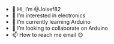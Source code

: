 - 👋 Hi, I’m @Joisef82
- 👀 I’m interested in electronics
- 🌱 I’m currently learning Arduino
- 💞️ I’m looking to collaborate on Arduino
- 📫 How to reach me email 😊

<!---
Joisef82/Joisef82 is a ✨ special ✨ repository because its `README.md` (this file) appears on your GitHub profile.
You can click the Preview link to take a look at your changes.
--->
